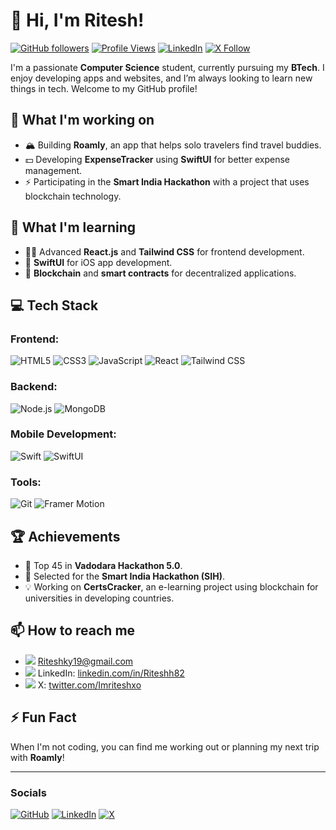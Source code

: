 # 👋 Hi, I'm **Ritesh**!

[![GitHub followers](https://img.shields.io/github/followers/Riteshh82?label=Follow%20Me&style=social)](https://github.com/Riteshh82)
[![Profile Views](https://komarev.com/ghpvc/?username=Riteshh82&color=brightgreen)](https://github.com/Riteshh82)
[![LinkedIn](https://img.shields.io/badge/-Connect-blue?style=flat&logo=Linkedin&logoColor=white&link=https://www.linkedin.com/in/Riteshh82/)](https://www.linkedin.com/in/Riteshh82/)
[![X Follow](https://img.shields.io/twitter/follow/Imriteshxo?style=social&logo=x)](https://twitter.com/Imriteshxo)

I'm a passionate **Computer Science** student, currently pursuing my **BTech**. I enjoy developing apps and websites, and I’m always looking to learn new things in tech. Welcome to my GitHub profile!

## 🔭 What I'm working on
- 🏔️ Building **Roamly**, an app that helps solo travelers find travel buddies.
- 💵 Developing **ExpenseTracker** using **SwiftUI** for better expense management.
- ⚡ Participating in the **Smart India Hackathon** with a project that uses blockchain technology.

## 🌱 What I'm learning
- 🧑‍💻 Advanced **React.js** and **Tailwind CSS** for frontend development.
- 📱 **SwiftUI** for iOS app development.
- 🔗 **Blockchain** and **smart contracts** for decentralized applications.

## 💻 Tech Stack

### Frontend:
![HTML5](https://img.shields.io/badge/-HTML5-E34F26?style=flat-square&logo=html5&logoColor=white)
![CSS3](https://img.shields.io/badge/-CSS3-1572B6?style=flat-square&logo=css3)
![JavaScript](https://img.shields.io/badge/-JavaScript-F7DF1E?style=flat-square&logo=javascript&logoColor=black)
![React](https://img.shields.io/badge/-React-61DAFB?style=flat-square&logo=react&logoColor=black)
![Tailwind CSS](https://img.shields.io/badge/-Tailwind%20CSS-38B2AC?style=flat-square&logo=tailwind-css&logoColor=white)

### Backend:
![Node.js](https://img.shields.io/badge/-Node.js-43853D?style=flat-square&logo=node.js&logoColor=white)
![MongoDB](https://img.shields.io/badge/-MongoDB-47A248?style=flat-square&logo=mongodb&logoColor=white)

### Mobile Development:
![Swift](https://img.shields.io/badge/-Swift-FA7343?style=flat-square&logo=swift&logoColor=white)
![SwiftUI](https://img.shields.io/badge/-SwiftUI-0078D6?style=flat-square&logo=swift&logoColor=white)

### Tools:
![Git](https://img.shields.io/badge/-Git-F05032?style=flat-square&logo=git&logoColor=white)
![Framer Motion](https://img.shields.io/badge/-Framer%20Motion-007ACC?style=flat-square&logo=framer&logoColor=white)

## 🏆 Achievements
- 🎉 Top 45 in **Vadodara Hackathon 5.0**.
- 🏅 Selected for the **Smart India Hackathon (SIH)**.
- 💡 Working on **CertsCracker**, an e-learning project using blockchain for universities in developing countries.

## 📫 How to reach me
- [![](https://img.shields.io/badge/-D14836?style=flat-square&logo=Gmail&logoColor=white)](mailto:Riteshky19@gmail.com) [Riteshky19@gmail.com](mailto:Riteshky19@gmail.com)
- [![](https://img.shields.io/badge/-blue?style=flat-square&logo=Linkedin&logoColor=white)](https://www.linkedin.com/in/Riteshh82/) LinkedIn: [linkedin.com/in/Riteshh82](https://www.linkedin.com/in/Riteshh82/)
- [![](https://img.shields.io/badge/-000000?style=flat-square&logo=X&logoColor=white)](https://x.com/Imriteshxo) X: [twitter.com/Imriteshxo](https://twitter.com/Imriteshxo)

## ⚡ Fun Fact
When I'm not coding, you can find me working out or planning my next trip with **Roamly**!

---

### Socials

[![GitHub](https://img.shields.io/badge/-GitHub-black?style=for-the-badge&logo=github)](https://github.com/Riteshh82)
[![LinkedIn](https://img.shields.io/badge/-LinkedIn-blue?style=for-the-badge&logo=Linkedin&logoColor=white)](https://www.linkedin.com/in/Riteshh82/)
[![X](https://img.shields.io/badge/-000000?style=for-the-badge&logo=X&logoColor=white&link=https://x.com/Imriteshxo)](https://x.com/Imriteshxo)

